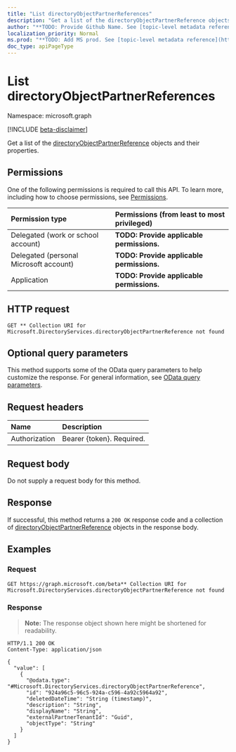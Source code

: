 ```yaml
---
title: "List directoryObjectPartnerReferences"
description: "Get a list of the directoryObjectPartnerReference objects and their properties."
author: "**TODO: Provide Github Name. See [topic-level metadata reference](https://msgo.azurewebsites.net/add/document/guidelines/metadata.html#topic-level-metadata)**"
localization_priority: Normal
ms.prod: "**TODO: Add MS prod. See [topic-level metadata reference](https://msgo.azurewebsites.net/add/document/guidelines/metadata.html#topic-level-metadata)**"
doc_type: apiPageType
---
```


# List directoryObjectPartnerReferences
Namespace: microsoft.graph

[!INCLUDE [beta-disclaimer](../../includes/beta-disclaimer.md)]

Get a list of the [directoryObjectPartnerReference](../resources/directoryobjectpartnerreference.md) objects and their properties.

## Permissions
One of the following permissions is required to call this API. To learn more, including how to choose permissions, see [Permissions](/graph/permissions-reference).

|Permission type|Permissions (from least to most privileged)|
|:---|:---|
|Delegated (work or school account)|**TODO: Provide applicable permissions.**|
|Delegated (personal Microsoft account)|**TODO: Provide applicable permissions.**|
|Application|**TODO: Provide applicable permissions.**|

## HTTP request

<!-- {
  "blockType": "ignored"
}
-->
``` http
GET ** Collection URI for Microsoft.DirectoryServices.directoryObjectPartnerReference not found
```

## Optional query parameters
This method supports some of the OData query parameters to help customize the response. For general information, see [OData query parameters](/graph/query-parameters).

## Request headers
|Name|Description|
|:---|:---|
|Authorization|Bearer {token}. Required.|

## Request body
Do not supply a request body for this method.

## Response

If successful, this method returns a `200 OK` response code and a collection of [directoryObjectPartnerReference](../resources/directoryobjectpartnerreference.md) objects in the response body.

## Examples

### Request
<!-- {
  "blockType": "request",
  "name": "list_directoryobjectpartnerreference"
}
-->
``` http
GET https://graph.microsoft.com/beta** Collection URI for Microsoft.DirectoryServices.directoryObjectPartnerReference not found
```


### Response
>**Note:** The response object shown here might be shortened for readability.
<!-- {
  "blockType": "response",
  "truncated": true,
  "@odata.type": "Collection(Microsoft.DirectoryServices.directoryObjectPartnerReference)"
}
-->
``` http
HTTP/1.1 200 OK
Content-Type: application/json

{
  "value": [
    {
      "@odata.type": "#Microsoft.DirectoryServices.directoryObjectPartnerReference",
      "id": "924a96c5-96c5-924a-c596-4a92c5964a92",
      "deletedDateTime": "String (timestamp)",
      "description": "String",
      "displayName": "String",
      "externalPartnerTenantId": "Guid",
      "objectType": "String"
    }
  ]
}
```

